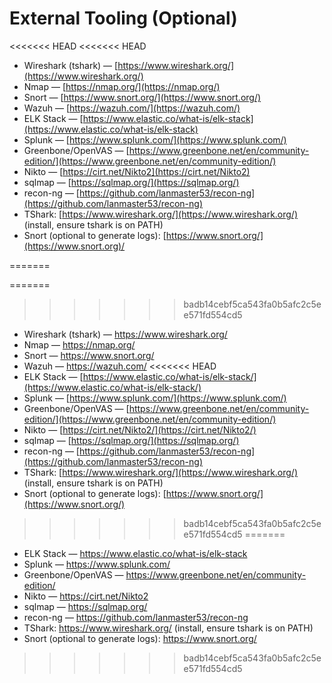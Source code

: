 # External Tooling (Optional)

<<<<<<< HEAD
<<<<<<< HEAD

- Wireshark (tshark) — [https://www.wireshark.org/](https://www.wireshark.org/)
- Nmap — [https://nmap.org/](https://nmap.org/)
- Snort — [https://www.snort.org/](https://www.snort.org/)
- Wazuh — [https://wazuh.com/](https://wazuh.com/)
- ELK Stack — [https://www.elastic.co/what-is/elk-stack](https://www.elastic.co/what-is/elk-stack)
- Splunk — [https://www.splunk.com/](https://www.splunk.com/)
- Greenbone/OpenVAS — [https://www.greenbone.net/en/community-edition/](https://www.greenbone.net/en/community-edition/)
- Nikto — [https://cirt.net/Nikto2](https://cirt.net/Nikto2)
- sqlmap — [https://sqlmap.org/](https://sqlmap.org/)
- recon-ng — [https://github.com/lanmaster53/recon-ng](https://github.com/lanmaster53/recon-ng)
- TShark: [https://www.wireshark.org/](https://www.wireshark.org/) (install, ensure tshark is on PATH)
- Snort (optional to generate logs): [https://www.snort.org/](https://www.snort.org)/

=======

=======
>>>>>>> badb14cebf5ca543fa0b5afc2c5ee571fd554cd5
- Wireshark (tshark) — https://www.wireshark.org/
- Nmap — https://nmap.org/
- Snort — https://www.snort.org/
- Wazuh — https://wazuh.com/
<<<<<<< HEAD
- ELK Stack — [https://www.elastic.co/what-is/elk-stack/](https://www.elastic.co/what-is/elk-stack/)
- Splunk — [https://www.splunk.com/](https://www.splunk.com/)
- Greenbone/OpenVAS — [https://www.greenbone.net/en/community-edition/](https://www.greenbone.net/en/community-edition/)
- Nikto — [https://cirt.net/Nikto2/](https://cirt.net/Nikto2/)
- sqlmap — [https://sqlmap.org/](https://sqlmap.org/)
- recon-ng — [https://github.com/lanmaster53/recon-ng](https://github.com/lanmaster53/recon-ng)
- TShark: [https://www.wireshark.org/](https://www.wireshark.org/) (install, ensure tshark is on PATH)
- Snort (optional to generate logs): [https://www.snort.org/](https://www.snort.org/)

>>>>>>> badb14cebf5ca543fa0b5afc2c5ee571fd554cd5
=======
- ELK Stack — https://www.elastic.co/what-is/elk-stack
- Splunk — https://www.splunk.com/
- Greenbone/OpenVAS — https://www.greenbone.net/en/community-edition/
- Nikto — https://cirt.net/Nikto2
- sqlmap — https://sqlmap.org/
- recon-ng — https://github.com/lanmaster53/recon-ng
- TShark: https://www.wireshark.org/ (install, ensure tshark is on PATH)
- Snort (optional to generate logs): https://www.snort.org/
>>>>>>> badb14cebf5ca543fa0b5afc2c5ee571fd554cd5
